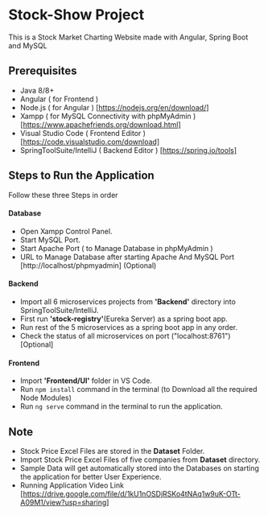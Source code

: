 # Stock-Show Project
This is a Stock Market Charting Website made with Angular, Spring Boot and MySQL
## Prerequisites
* Java 8/8+
* Angular ( for Frontend )
* Node.js ( for Angular ) [https://nodejs.org/en/download/]
* Xampp ( for MySQL Connectivity with phpMyAdmin ) [https://www.apachefriends.org/download.html]
* Visual Studio Code ( Frontend Editor ) [https://code.visualstudio.com/download]
* SpringToolSuite/IntelliJ ( Backend Editor ) [https://spring.io/tools]

## Steps to Run the Application
Follow these three Steps in order
 
#### Database
* Open Xampp Control Panel.
* Start MySQL Port.
* Start Apache Port ( to Manage Database in phpMyAdmin ) 
* URL to Manage Database after starting Apache And MySQL Port [http://localhost/phpmyadmin] (Optional)

#### Backend
* Import all 6 microservices projects from **'Backend'** directory into SpringToolSuite/IntelliJ.
* First run **'stock-registry'**(Eureka Server) as a spring boot app.
* Run rest of the 5 microservices as a spring boot app in any order.
* Check the status of all microservices on port ("localhost:8761") [Optional]

#### Frontend
* Import **'Frontend/UI'** folder  in VS Code.
* Run `npm install` command in the terminal (to Download all the required Node Modules)
* Run `ng serve` command in the terminal to run the application.



## Note
* Stock Price Excel Files are stored in the **Dataset** Folder.
* Import Stock Price Excel Files of five companies from **Dataset** directory.
* Sample Data will get automatically stored into the Databases on starting the application for better User Experience.
* Running Application Video Link [https://drive.google.com/file/d/1kU1nOSDjRSKo4tNAq1w9uK-OTt-A09M1/view?usp=sharing]
